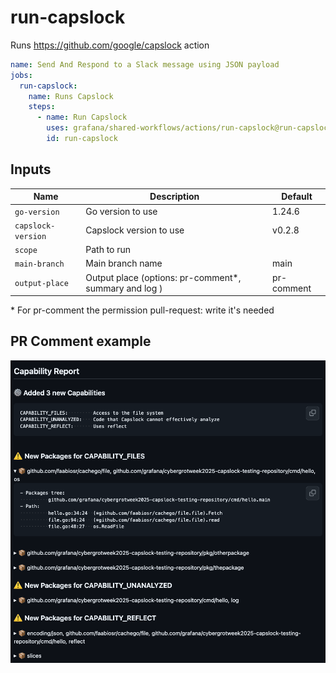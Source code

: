 # run-capslock

Runs https://github.com/google/capslock action

<!-- x-release-please-start-version -->

```yaml
name: Send And Respond to a Slack message using JSON payload
jobs:
  run-capslock:
    name: Runs Capslock
    steps:
      - name: Run Capslock
        uses: grafana/shared-workflows/actions/run-capslock@run-capslock/v0.2.0
        id: run-capslock
```

<!-- x-release-please-end-version -->

## Inputs

| Name               | Description                                            | Default    |
| ------------------ | ------------------------------------------------------ | ---------- |
| `go-version`       | Go version to use                                      | 1.24.6     |
| `capslock-version` | Capslock version to use                                | v0.2.8     |
| `scope`            | Path to run                                            |            |
| `main-branch`      | Main branch name                                       | main       |
| `output-place`     | Output place (options: pr-comment\*, summary and log ) | pr-comment |

\* For pr-comment the permission pull-request: write it's needed

## PR Comment example

![alt text](image.png)

